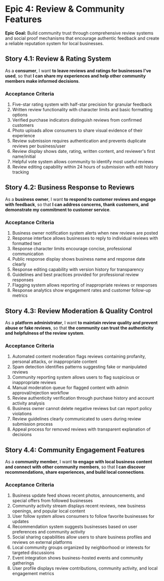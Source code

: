 # Epic 4: Review & Community Features

**Epic Goal:** Build community trust through comprehensive review systems and social proof mechanisms that encourage authentic feedback and create a reliable reputation system for local businesses.

## Story 4.1: Review & Rating System

As a **consumer**,
I want **to leave reviews and ratings for businesses I've used**,
so that **I can share my experiences and help other community members make informed decisions**.

### Acceptance Criteria
1. Five-star rating system with half-star precision for granular feedback
2. Written review functionality with character limits and basic formatting options
3. Verified purchase indicators distinguish reviews from confirmed customers
4. Photo uploads allow consumers to share visual evidence of their experience
5. Review submission requires authentication and prevents duplicate reviews per business/user
6. Review display shows date, rating, written content, and reviewer's first name/initial
7. Helpful vote system allows community to identify most useful reviews
8. Review editing capability within 24 hours of submission with edit history tracking

## Story 4.2: Business Response to Reviews

As a **business owner**,
I want **to respond to customer reviews and engage with feedback**,
so that **I can address concerns, thank customers, and demonstrate my commitment to customer service**.

### Acceptance Criteria
1. Business owner notification system alerts when new reviews are posted
2. Response interface allows businesses to reply to individual reviews with formatted text
3. Response character limits encourage concise, professional communication
4. Public response display shows business name and response date clearly
5. Response editing capability with version history for transparency
6. Guidelines and best practices provided for professional review responses
7. Flagging system allows reporting of inappropriate reviews or responses
8. Response analytics show engagement rates and customer follow-up metrics

## Story 4.3: Review Moderation & Quality Control

As a **platform administrator**,
I want **to maintain review quality and prevent abuse or fake reviews**,
so that **the community can trust the authenticity and helpfulness of the review system**.

### Acceptance Criteria
1. Automated content moderation flags reviews containing profanity, personal attacks, or inappropriate content
2. Spam detection identifies patterns suggesting fake or manipulated reviews
3. Community reporting system allows users to flag suspicious or inappropriate reviews
4. Manual moderation queue for flagged content with admin approval/rejection workflow
5. Review authenticity verification through purchase history and account activity analysis
6. Business owner cannot delete negative reviews but can report policy violations
7. Review guidelines clearly communicated to users during review submission process
8. Appeal process for removed reviews with transparent explanation of decisions

## Story 4.4: Community Engagement Features

As a **community member**,
I want **to engage with local business content and connect with other community members**,
so that **I can discover recommendations, share experiences, and build local connections**.

### Acceptance Criteria
1. Business update feed shows recent photos, announcements, and special offers from followed businesses
2. Community activity stream displays recent reviews, new business openings, and popular local content
3. User follow system allows consumers to follow favorite businesses for updates
4. Recommendation system suggests businesses based on user preferences and community activity
5. Social sharing capabilities allow users to share business profiles and reviews on external platforms
6. Local community groups organized by neighborhood or interests for targeted discussions
7. Event integration shows business-hosted events and community gatherings
8. User profile displays review contributions, community activity, and local engagement metrics

